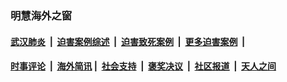 
### 明慧海外之窗

####  [武汉肺炎](indexes/365.md?t=03131600) &nbsp;|&nbsp;  [迫害案例综述](indexes/328.md?t=03131600) &nbsp;|&nbsp; [迫害致死案例](indexes/277.md?t=03131600)  &nbsp;|&nbsp; [更多迫害案例](indexes/81.md?t=03131600)  &nbsp;|&nbsp; 
####  [时事评论](indexes/19.md?t=03131600) &nbsp;|&nbsp; [海外简讯](indexes/245.md?t=03131600)&nbsp;|&nbsp;  [社会支持](indexes/140.md?t=03131600) &nbsp;|&nbsp; [褒奖决议](indexes/282.md?t=03131600) &nbsp;|&nbsp; [社区报道](indexes/91.md?t=03131600)  &nbsp;|&nbsp; [天人之间](indexes/78.md?t=03131600) 

